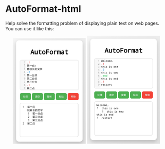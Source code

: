 # AutoFormat-html
Help solve the formatting problem of displaying plain text on web pages.
<br>
You can use it like this:
<p align="center">
  <img src="images/eg_1.jpg" alt="Example 1" width="45%">
  <img src="images/eg_2.jpg" alt="Example 2" width="45%">
</p>
